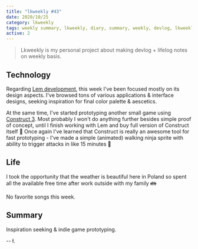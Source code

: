 ```yaml
---
title: "lkweekly #43"
date: 2020/10/25
category: lkweekly
tags: weekly summary, lkweekly, diary, summary, weekly, devlog, lkweekly2020
active: 2
---
```


> Lkweekly is my personal project about making devlog + lifelog notes on weekly basis.

## Technology

Regarding [Lem development](https://lem.pub), this week I've been focused mostly on its design aspects. I've browsed tons of various applications & interface designs, seeking inspiration for final color palette & aescetics.

At the same time, I've started prototyping another small game using [Construct 3](https://construct.net). Most probably I won't do anything further besides simple proof of concept, until I finish working with Lem and buy full version of Construct itself 🙂 Once again I've learned that Construct is really an awesome tool for fast prototyping - I've made a simple (animated) walking ninja sprite with ability to trigger attacks in like 15 minutes 🙂

## Life

I took the opportunity that the weather is beautiful here in Poland so spent all the available free time after work outside with my family 👪

No favorite songs this week.

## Summary

Inspiration seeking & indie game prototyping.

-- ł.
